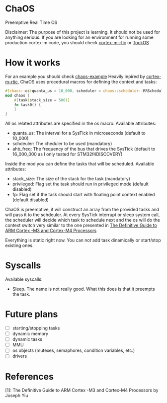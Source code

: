 # ChaOS

Preemptive Real Time OS

Disclaimer: The purpose of this project is learning. It should not be used for anything serious. If you are looking for
an environment for running some production cortex-m code, you should check [cortex-m-rtic](https://github.com/rtic-rs/cortex-m-rtic) or [TockOS](https://www.tockos.org/)

# How it works

For an example you should check [chaos-example](https://github.com/ghglavan/chaos-test)
Heavily inpired by [cortex-m-rtic](https://github.com/rtic-rs/cortex-m-rtic), ChaOS uses procedural macros for defining the context and tasks:

```rust
#[chaos::os(quanta_us = 10_000, scheduler = chaos::scheduler::RRScheduler)]
mod chaos {
    #[task(stack_size = 500)]
    fn task0() {
    }
}
```
All os related attributes are specified in the os macro. Available attributes:
* quanta_us: The interval for a SysTick in microseconds (default to 10_000)
* schdeuler: The cheduler to be used (mandatory)
* ahb_freq: The frequency of the bus that drives the SysTick (default to 16_000_000 as I only tested for STM32f4DISCOVERY)

Inside the mod you can define the tasks that will be scheduled. Available attributes:
* stack_size: The size of the stack for the task (mandatory)
* privileged: Flag set the task should run in privileged mode (default disabled)
* fp: Flag set if the task should start with floating point context enabled (default disabled)

ChaOS is preemptive, it will construct an array from the provided tasks and will pass it to the schdeuler. At every SysTick
interrupt or sleep system call, the scheduler will decide which task to schedule next and the os will do the context switch
very similar to the one presented in [The Definitive Guide to ARM Cortex -M3 and Cortex-M4 Processors](#References)

Everything is static right now. You can not add task dinamically or start/stop existing ones.

# Syscalls

Available syscalls:
* Sleep. The name is not really good. What this does is that it preempts the task.

# Future plans

- [ ] starting/stopping tasks
- [ ] dynamic memory
- [ ] dynamic tasks
- [ ] MMU
- [ ] os objects (mutexes, semaphores, condition variables, etc.)
- [ ] drivers 

# References
[1]: The Definitive Guide to ARM Cortex -M3 and Cortex-M4 Processors by Joseph Yiu